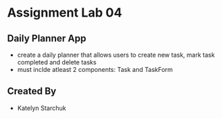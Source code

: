 # Assignment Lab 04

## Daily Planner App

- create a daily planner that allows users to create new task, mark task completed and delete tasks
- must inclde atleast 2 components: Task and TaskForm

## Created By

- Katelyn Starchuk
